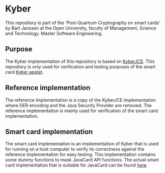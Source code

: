 # Kyber
This repository is part of the
'Post-Quantum Cryptography on smart cards' by Bart Janssen at the
Open University, faculty of Management, Science and Technology.
Master Software Engineering.

## Purpose
The Kyber implementation of this repository is based on [KyberJCE](https://github.com/fisherstevenk/kyberJCE).
This repository is only used for verification and testing purposes
of the smart card [Kyber applet](https://github.com/Bart-Janssen/Applets/tree/main/applet/src/kyber).

## Reference implementation
The reference implementation is a copy of the KyberJCE 
implementation where DER encoding and the Java Security Provider
are removed. The reference implementation is mainly used for 
verification of the smart card implementation.

## Smart card implementation
The smart card implementation is an implementation of Kyber that 
is used for running on a host computer to verify its correctness
against the reference implementation for easy testing. This 
implementation contains some dummy functions to mask JavaCard API 
functions. The actual smart card implementation that is suitable
for JavaCard can be found [here](https://github.com/Bart-Janssen/Applets/tree/main/applet/src/kyber).